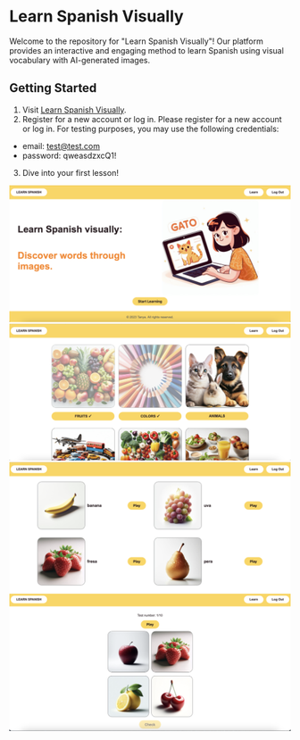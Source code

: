 # Learn Spanish Visually

Welcome to the repository for "Learn Spanish Visually"! Our platform provides an interactive and engaging method to learn Spanish using visual vocabulary with AI-generated images.

## Getting Started

1. Visit [Learn Spanish Visually](https://learn-spanish-visual.vercel.app).
2. Register for a new account or log in. Please register for a new account or log in. For testing purposes, you may use the following credentials:
* email: test@test.com
* password: qweasdzxcQ1!

3. Dive into your first lesson!

![Website Screenshot](/content/screenshots/home.png)
![Website Screenshot](/content/screenshots/categories.png)
![Website Screenshot](/content/screenshots/fruits.png)
![Website Screenshot](/content/screenshots/test.png)


